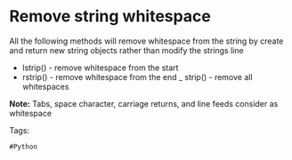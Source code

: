 # Remove string whitespace 

All the following methods will remove whitespace from the string by
create and return new string objects rather than modify the strings line

* lstrip() - remove whitespace from the start
* rstrip() - remove whitespace from the end
_ strip()	- remove all whitespaces

**Note:** Tabs, space character, carriage returns, and line feeds
consider as whitespace

Tags:
```
#Python
```
